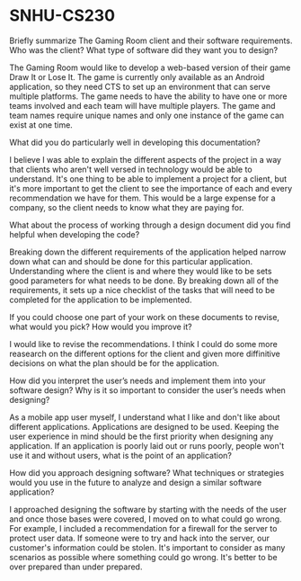 # SNHU-CS230


Briefly summarize The Gaming Room client and their software requirements. Who was the client? What type of software did they want you to design?

The Gaming Room would like to develop a web-based version of their game Draw It or Lose It. The game is currently only available as an Android application, so they need CTS to set up an environment that can serve multiple platforms. The game needs to have the ability to have one or more teams involved and each team will have multiple players. The game and team names require unique names and only one instance of the game can exist at one time.


What did you do particularly well in developing this documentation?

I believe I was able to explain the different aspects of the project in a way that clients who aren't well versed in technology would be able to understand. It's one thing to be able to implement a project for a client, but it's more important to get the client to see the importance of each and every recommendation we have for them. This would be a large expense for a company, so the client needs to know what they are paying for. 


What about the process of working through a design document did you find helpful when developing the code?

Breaking down the different requirements of the application helped narrow down what can and should be done for this particular application. Understanding where the client is and where they would like to be sets good parameters for what needs to be done. By breaking down all of the requirements, it sets up a nice checklist of the tasks that will need to be completed for the application to be implemented.


If you could choose one part of your work on these documents to revise, what would you pick? How would you improve it?

I would like to revise the recommendations. I think I could do some more reasearch on the different options for the client and given more diffinitive decisions on what the plan should be for the application.


How did you interpret the user’s needs and implement them into your software design? Why is it so important to consider the user’s needs when designing?

As a mobile app user myself, I understand what I like and don't like about different applications. Applications are designed to be used. Keeping the user experience in mind should be the first priority when designing any application. If an application is poorly laid out or runs poorly, people won't use it and without users, what is the point of an application?


How did you approach designing software? What techniques or strategies would you use in the future to analyze and design a similar software application?

I approached designing the software by starting with the needs of the user and once those bases were covered, I moved on to what could go wrong. For example, I included a recommendation for a firewall for the server to protect user data. If someone were to try and hack into the server, our customer's information could be stolen. It's important to consider as many scenarios as possible where something could go wrong. It's better to be over prepared than under prepared.

